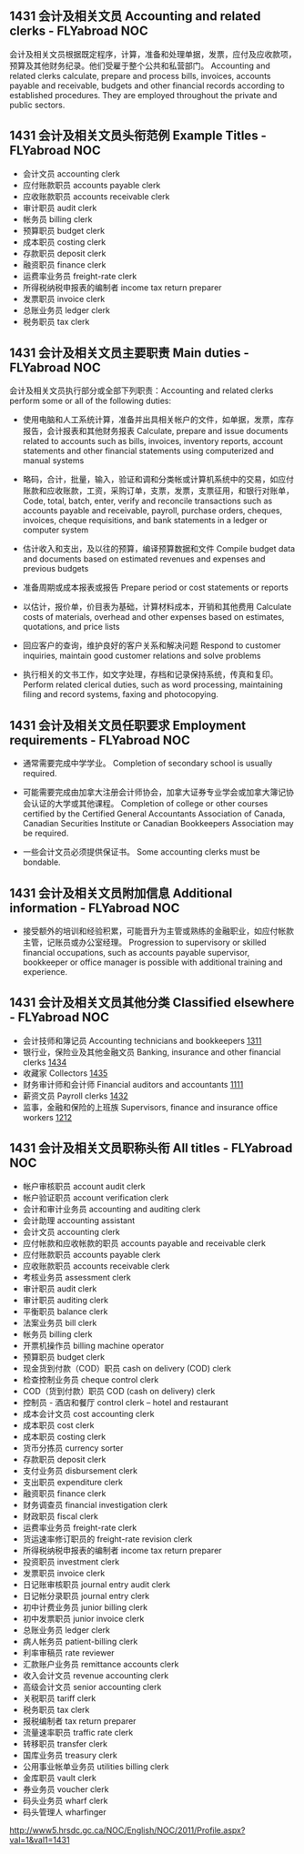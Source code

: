 ## 1431 会计及相关文员 Accounting and related clerks - FLYabroad NOC

会计及相关文员根据既定程序，计算，准备和处理单据，发票，应付及应收款项，预算及其他财务纪录。他们受雇于整个公共和私营部门。
Accounting and related clerks calculate, prepare and process bills, invoices, accounts payable and receivable, budgets and other financial records according to established procedures. They are employed throughout the private and public sectors.

## 1431 会计及相关文员头衔范例 Example Titles - FLYabroad NOC

* 会计文员 accounting clerk
* 应付账款职员 accounts payable clerk
* 应收账款职员 accounts receivable clerk
* 审计职员 audit clerk
* 帐务员 billing clerk
* 预算职员 budget clerk
* 成本职员 costing clerk
* 存款职员 deposit clerk
* 融资职员 finance clerk
* 运费率业务员 freight-rate clerk
* 所得税纳税申报表的编制者 income tax return preparer
* 发票职员 invoice clerk
* 总账业务员 ledger clerk
* 税务职员 tax clerk

## 1431 会计及相关文员主要职责 Main duties - FLYabroad NOC

会计及相关文员执行部分或全部下列职责：Accounting and related clerks perform some or all of the following duties:

* 使用电脑和人工系统计算，准备并出具相关帐户的文件，如单据，发票，库存报告，会计报表和其他财务报表
Calculate, prepare and issue documents related to accounts such as bills, invoices, inventory reports, account statements and other financial statements using computerized and manual systems

* 略码，合计，批量，输入，验证和调和分类帐或计算机系统中的交易，如应付账款和应收账款，工资，采购订单，支票，发票，支票征用，和银行对账单，
Code, total, batch, enter, verify and reconcile transactions such as accounts payable and receivable, payroll, purchase orders, cheques, invoices, cheque requisitions, and bank statements in a ledger or computer system

* 估计收入和支出，及以往的预算，编译预算数据和文件
Compile budget data and documents based on estimated revenues and expenses and previous budgets

* 准备周期或成本报表或报告
Prepare period or cost statements or reports

* 以估计，报价单，价目表为基础，计算材料成本，开销和其他费用
Calculate costs of materials, overhead and other expenses based on estimates, quotations, and price lists

* 回应客户的查询，维护良好的客户关系和解决问题
Respond to customer inquiries, maintain good customer relations and solve problems

* 执行相关的文书工作，如文字处理，存档和记录保持系统，传真和复印。
Perform related clerical duties, such as word processing, maintaining filing and record systems, faxing and photocopying.

## 1431 会计及相关文员任职要求 Employment requirements - FLYabroad NOC

* 通常需要完成中学学业。
Completion of secondary school is usually required.

* 可能需要完成由加拿大注册会计师协会，加拿大证券专业学会或加拿大簿记协会认证的大学或其他课程。
Completion of college or other courses certified by the Certified General Accountants Association of Canada, Canadian Securities 
Institute or Canadian Bookkeepers Association may be required.

* 一些会计文员必须提供保证书。
Some accounting clerks must be bondable.

## 1431 会计及相关文员附加信息 Additional information - FLYabroad NOC

* 接受额外的培训和经验积累，可能晋升为主管或熟练的金融职业，如应付帐款主管，记账员或办公室经理。
Progression to supervisory or skilled financial occupations, such as accounts payable supervisor, bookkeeper or office manager is possible with additional training and experience.

## 1431 会计及相关文员其他分类 Classified elsewhere - FLYabroad NOC

* 会计技师和簿记员 Accounting technicians and bookkeepers [1311](1311)
* 银行业，保险业及其他金融文员 Banking, insurance and other financial clerks [1434](1434)
* 收藏家 Collectors [1435](1435)
* 财务审计师和会计师 Financial auditors and accountants [1111](1111)
* 薪资文员 Payroll clerks [1432](1432)
* 监事，金融和保险的上班族 Supervisors, finance and insurance office workers [1212](1212)

## 1431 会计及相关文员职称头衔 All titles - FLYabroad NOC

* 帐户审核职员 account audit clerk
* 帐户验证职员 account verification clerk
* 会计和审计业务员 accounting and auditing clerk
* 会计助理 accounting assistant
* 会计文员 accounting clerk
* 应付帐款和应收帐款的职员 accounts payable and receivable clerk
* 应付账款职员 accounts payable clerk
* 应收账款职员 accounts receivable clerk
* 考核业务员 assessment clerk
* 审计职员 audit clerk
* 审计职员 auditing clerk
* 平衡职员 balance clerk
* 法案业务员 bill clerk
* 帐务员 billing clerk
* 开票机操作员 billing machine operator
* 预算职员 budget clerk
* 现金货到付款（COD）职员 cash on delivery (COD) clerk
* 检查控制业务员 cheque control clerk
* COD（货到付款）职员 COD (cash on delivery) clerk
* 控制员 - 酒店和餐厅 control clerk – hotel and restaurant
* 成本会计文员 cost accounting clerk
* 成本职员 cost clerk
* 成本职员 costing clerk
* 货币分拣员 currency sorter
* 存款职员 deposit clerk
* 支付业务员 disbursement clerk
* 支出职员 expenditure clerk
* 融资职员 finance clerk
* 财务调查员 financial investigation clerk
* 财政职员 fiscal clerk
* 运费率业务员 freight-rate clerk
* 货运速率修订职员的 freight-rate revision clerk
* 所得税纳税申报表的编制者 income tax return preparer
* 投资职员 investment clerk
* 发票职员 invoice clerk
* 日记账审核职员 journal entry audit clerk
* 日记帐分录职员 journal entry clerk
* 初中计费业务员 junior billing clerk
* 初中发票职员 junior invoice clerk
* 总账业务员 ledger clerk
* 病人帐务员 patient-billing clerk
* 利率审稿员 rate reviewer
* 汇款账户业务员 remittance accounts clerk
* 收入会计文员 revenue accounting clerk
* 高级会计文员 senior accounting clerk
* 关税职员 tariff clerk
* 税务职员 tax clerk
* 报税编制者 tax return preparer
* 流量速率职员 traffic rate clerk
* 转移职员 transfer clerk
* 国库业务员 treasury clerk
* 公用事业帐单业务员 utilities billing clerk
* 金库职员 vault clerk
* 券业务员 voucher clerk
* 码头业务员 wharf clerk
* 码头管理人 wharfinger

http://www5.hrsdc.gc.ca/NOC/English/NOC/2011/Profile.aspx?val=1&val1=1431